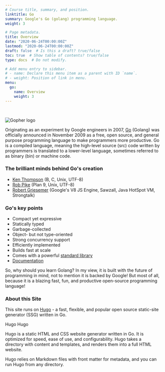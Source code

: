 ```yaml
---
# Course title, summary, and position.
linktitle: Go
summary: Google's Go (golang) programming language.
weight: 3

# Page metadata.
title: Overview
date: "2020-06-24T00:00:00Z"
lastmod: "2020-06-24T00:00:00Z"
draft: false  # Is this a draft? true/false
toc: true  # Show table of contents? true/false
type: docs  # Do not modify.

# Add menu entry to sidebar.
# - name: Declare this menu item as a parent with ID `name`.
# - weight: Position of link in menu.
menu:
  go:
    name: Overview
    weight: 3
---
```


<br>

![Gopher logo](https://res.cloudinary.com/jomazu/image/upload/w_0.20,c_scale/v1593048779/jomazu/logos/go-logo-blue.svg)

Originating as an experiment by Google engineers in 2007, [Go](https://golang.org/) (Golang) was officially announced in November 2009 as a free, open source, and general purpose programming language to make programmers more productive. Go is a compiled language, meaning the high-level source (src) code written by programmers is translated to a lower-level language, sometimes referred to as binary (bin) or machine code.

### The brilliant minds behind Go's creation

* [Ken Thompson](http://amturing.acm.org/award_winners/thompson_4588371.cfm) (B, C, Unix, UTF-8)
* [Rob Pike](https://en.wikipedia.org/wiki/Rob_Pike) (Plan 9, Unix, UTF-8)
* [Robert Griesemer](https://channel9.msdn.com/Events/Speakers/Robert-Griesemer) (Google's V8 JS Engine, Sawzall, Java HotSpot VM, Strongtalk)

### Go's key points

* Compact yet expressive
* Statically typed
* Garbage-collected
* Object- but not type-oriented
* Strong concurrency support
* Efficiently implemented
* Builds fast at scale
* Comes with a powerful [standard library](https://golang.org/pkg/#stdlib)
* [Documentation](https://golang.org/doc/)

So, why should you learn Golang? In my view, it is built with the future of programming in mind, not to mention it is backed by Google! But most of all, because it is a blazing fast, fun, and productive open-source programming language!

### About this Site
This site runs on [Hugo](https://gohugo.io/) - a fast, flexible, and popular open source static-site generator (SSG) written in Go.

Hugo
Hugo

Hugo is a static HTML and CSS website generator written in Go. It is optimized for speed, ease of use, and configurability. Hugo takes a directory with content and templates, and renders them into a full HTML website.

Hugo relies on Markdown files with front matter for metadata, and you can run Hugo from any directory.